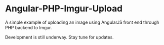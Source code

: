 # Angular-PHP-Imgur-Upload
A simple example of uploading an image using AngularJS front end through PHP backend to Imgur.

Development is still underway. Stay tune for updates.
